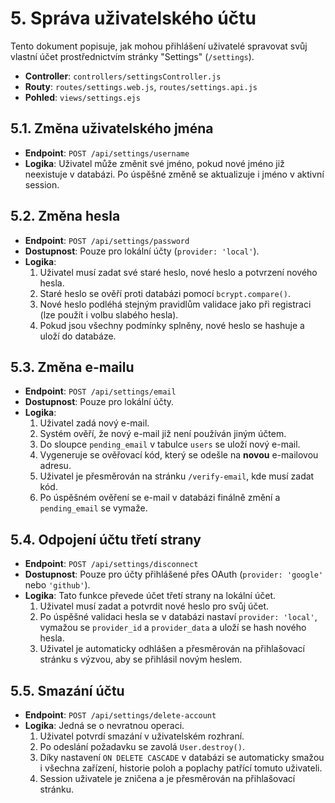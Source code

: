 # 5. Správa uživatelského účtu

Tento dokument popisuje, jak mohou přihlášení uživatelé spravovat svůj vlastní účet prostřednictvím stránky "Settings" (`/settings`).

- **Controller**: `controllers/settingsController.js`
- **Routy**: `routes/settings.web.js`, `routes/settings.api.js`
- **Pohled**: `views/settings.ejs`

## 5.1. Změna uživatelského jména

- **Endpoint**: `POST /api/settings/username`
- **Logika**: Uživatel může změnit své jméno, pokud nové jméno již neexistuje v databázi. Po úspěšné změně se aktualizuje i jméno v aktivní session.

## 5.2. Změna hesla

- **Endpoint**: `POST /api/settings/password`
- **Dostupnost**: Pouze pro lokální účty (`provider: 'local'`).
- **Logika**:
  1. Uživatel musí zadat své staré heslo, nové heslo a potvrzení nového hesla.
  2. Staré heslo se ověří proti databázi pomocí `bcrypt.compare()`.
  3. Nové heslo podléhá stejným pravidlům validace jako při registraci (lze použít i volbu slabého hesla).
  4. Pokud jsou všechny podmínky splněny, nové heslo se hashuje a uloží do databáze.

## 5.3. Změna e-mailu

- **Endpoint**: `POST /api/settings/email`
- **Dostupnost**: Pouze pro lokální účty.
- **Logika**:
  1. Uživatel zadá nový e-mail.
  2. Systém ověří, že nový e-mail již není používán jiným účtem.
  3. Do sloupce `pending_email` v tabulce `users` se uloží nový e-mail.
  4. Vygeneruje se ověřovací kód, který se odešle na **novou** e-mailovou adresu.
  5. Uživatel je přesměrován na stránku `/verify-email`, kde musí zadat kód.
  6. Po úspěšném ověření se e-mail v databázi finálně změní a `pending_email` se vymaže.

## 5.4. Odpojení účtu třetí strany

- **Endpoint**: `POST /api/settings/disconnect`
- **Dostupnost**: Pouze pro účty přihlášené přes OAuth (`provider: 'google'` nebo `'github'`).
- **Logika**: Tato funkce převede účet třetí strany na lokální účet.
  1. Uživatel musí zadat a potvrdit nové heslo pro svůj účet.
  2. Po úspěšné validaci hesla se v databázi nastaví `provider: 'local'`, vymažou se `provider_id` a `provider_data` a uloží se hash nového hesla.
  3. Uživatel je automaticky odhlášen a přesměrován na přihlašovací stránku s výzvou, aby se přihlásil novým heslem.

## 5.5. Smazání účtu

- **Endpoint**: `POST /api/settings/delete-account`
- **Logika**: Jedná se o nevratnou operaci.
  1. Uživatel potvrdí smazání v uživatelském rozhraní.
  2. Po odeslání požadavku se zavolá `User.destroy()`.
  3. Díky nastavení `ON DELETE CASCADE` v databázi se automaticky smažou i všechna zařízení, historie poloh a poplachy patřící tomuto uživateli.
  4. Session uživatele je zničena a je přesměrován na přihlašovací stránku.
